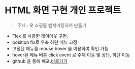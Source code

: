 # HTML 화면 구현 개인 프로젝트

> 주제 : 옷 쇼핑몰 벤치마킹하여 만들기

- Flex 를 사용한 레이아웃 구현.
- position fix로 우측 하단 메뉴 고정
- 고정된 메뉴를 mouse:hover 을 이용하여 확인 가능
- hover된 메뉴 버튼 click event 로 주제 이동 및 상단, 하단 이동
- github 을 통해 배포.[바로가기](https://jmhdevrepo.github.io/HTML_portpolio/)
